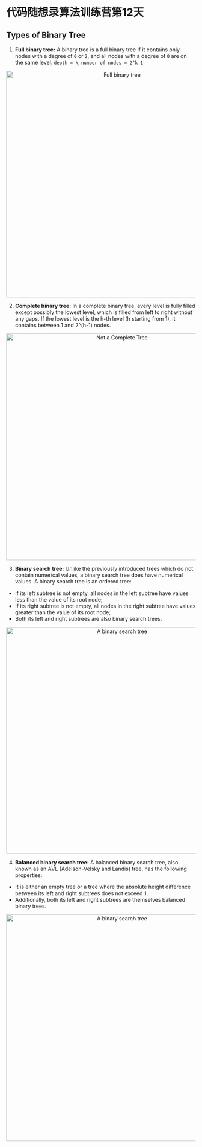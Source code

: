 # 代码随想录算法训练营第12天
## Types of Binary Tree
1. **Full binary tree:** A binary tree is a full binary tree if it contains only nodes with a degree of `0` or `2`, and all nodes with a degree of `0` are on the same level.
`depth = k`, `number of nodes = 2^k-1`
  <p align="center">
  <img src="https://github.com/user-attachments/assets/1a4dd212-8ccf-4f0f-9e40-5e1583eebf8b" alt="Full binary tree" width="600">
</p>


2. **Complete binary tree:** In a complete binary tree, every level is fully filled except possibly the lowest level, which is filled from left to right without any gaps. If the lowest level is the h-th level (h starting from 1), it contains between 1 and 2^(h-1) nodes.

 <p align="center">
  <img src="https://github.com/user-attachments/assets/752c7746-75ed-4272-ae62-094625be222c" alt="Not a Complete Tree" width="600">
</p>

3. **Binary search tree:** Unlike the previously introduced trees which do not contain numerical values, a binary search tree does have numerical values. A binary search tree is an ordered tree:

* If its left subtree is not empty, all nodes in the left subtree have values less than the value of its root node;
* If its right subtree is not empty, all nodes in the right subtree have values greater than the value of its root node;
* Both its left and right subtrees are also binary search trees.

<p align="center">
  <img src="https://github.com/user-attachments/assets/6a30cadc-726a-4df2-a4cd-6f2fdbc1a57b" alt="A binary search tree" width="600">
</p>



4. **Balanced binary search tree:** A balanced binary search tree, also known as an AVL (Adelson-Velsky and Landis) tree, has the following properties:

* It is either an empty tree or a tree where the absolute height difference between its left and right subtrees does not exceed 1.
* Additionally, both its left and right subtrees are themselves balanced binary trees.

<p align="center">
  <img src="https://github.com/user-attachments/assets/b3922a6d-87fd-440b-b88a-9dd6b08e2e18" alt="A binary search tree" width="600">
</p>

## 

















